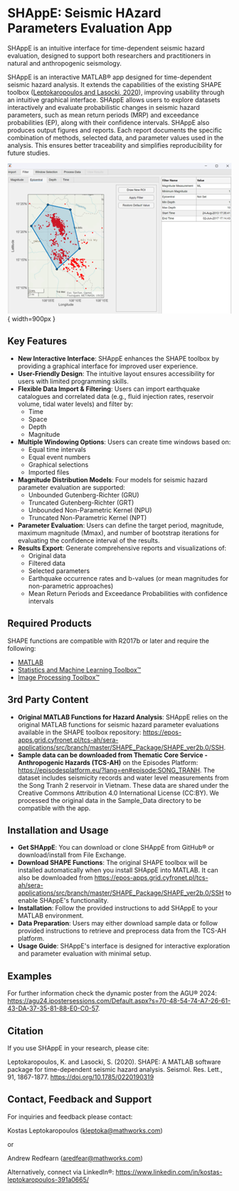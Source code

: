 # SHAppE: Seismic HAzard Parameters Evaluation App

SHAppE is an intuitive interface for time-dependent seismic hazard evaluation, designed to support both researchers and practitioners in natural and anthropogenic seismology.

SHAppE is an interactive MATLAB&reg; app designed for time-dependent seismic hazard analysis. It extends the capabilities of the existing SHAPE toolbox ([Leptokaropoulos and Lasocki, 2020](https://doi.org/10.1785/0220190319)), improving usability through an intuitive graphical interface. SHAppE allows users to explore datasets interactively and evaluate probabilistic changes in seismic hazard parameters, such as mean return periods (MRP) and exceedance probabilities (EP), along with their confidence intervals. SHAppE also produces output figures and reports. Each report documents the specific combination of methods, selected data, and parameter values used in the analysis. This ensures better traceability and simplifies reproducibility for future studies.

![screenshot](SHAppE_ScreenShot.png){ width=900px }

## Key Features

- **New Interactive Interface**: SHAppE enhances the SHAPE toolbox by providing a graphical interface for improved user experience.
- **User-Friendly Design**: The intuitive layout ensures accessibility for users with limited programming skills.
- **Flexible Data Import & Filtering**: Users can import earthquake catalogues and correlated data (e.g., fluid injection rates, reservoir volume, tidal water levels) and filter by:
  - Time
  - Space
  - Depth
  - Magnitude
- **Multiple Windowing Options**: Users can create time windows based on:
  - Equal time intervals
  - Equal event numbers
  - Graphical selections
  - Imported files
- **Magnitude Distribution Models**: Four models for seismic hazard parameter evaluation are supported:
  - Unbounded Gutenberg-Richter (GRU)
  - Truncated Gutenberg-Richter (GRT)
  - Unbounded Non-Parametric Kernel (NPU)
  - Truncated Non-Parametric Kernel (NPT)
- **Parameter Evaluation**: Users can define the target period, magnitude, maximum magnitude (Mmax), and number of bootstrap iterations for evaluating the confidence interval of the results.
- **Results Export**: Generate comprehensive reports and visualizations of:
  - Original data
  - Filtered data
  - Selected parameters
  - Earthquake occurrence rates and b-values (or mean magnitudes for non-parametric approaches)
  - Mean Return Periods and Exceedance Probabilities with confidence intervals

## Required Products

SHAPE functions are compatible with R2017b or later and require the following:

-   [MATLAB](https://www.mathworks.com/products/matlab.html)
-   [Statistics and Machine Learning Toolbox&trade;](https://www.mathworks.com/help/stats/)
-   [Image Processing Toolbox&trade;](https://uk.mathworks.com/products/image-processing.html)

## 3rd Party Content

- **Original MATLAB Functions for Hazard Analysis**: SHAppE relies on the original MATLAB functions for seismic hazard parameter evaluations available in the SHAPE toolbox repository: https://epos-apps.grid.cyfronet.pl/tcs-ah/sera-applications/src/branch/master/SHAPE_Package/SHAPE_ver2b.0/SSH.
- **Sample data can be downloaded from Thematic Core Service - Anthropogenic Hazards (TCS-AH)** on the Episodes Platform: https://episodesplatform.eu/?lang=en#episode:SONG_TRANH. The dataset includes seismicity records and water level measurements from the Song Tranh 2 reservoir in Vietnam. These data are shared under the Creative Commons Attribution 4.0 International License (CC:BY). We processed the original data in the Sample_Data directory to be compatible with the app.

## Installation and Usage

- **Get SHAppE**: You can download or clone SHAppE from GitHub&reg; or download/install from File Exchange.
- **Download SHAPE Functions**: The original SHAPE toolbox will be installed automatically when you install SHAppE into MATLAB. It can also be downloaded from https://epos-apps.grid.cyfronet.pl/tcs-ah/sera-applications/src/branch/master/SHAPE_Package/SHAPE_ver2b.0/SSH to enable SHAppE's functionality.
- **Installation**: Follow the provided instructions to add SHAppE to your MATLAB environment.
- **Data Preparation**: Users may either download sample data or follow provided instructions to retrieve and preprocess data from the TCS-AH platform.
- **Usage Guide**: SHAppE's interface is designed for interactive exploration and parameter evaluation with minimal setup.

## Examples

For further information check the dynamic poster from the AGU&reg; 2024: https://agu24.ipostersessions.com/Default.aspx?s=70-48-54-74-A7-26-61-43-DA-37-35-81-88-E0-C0-57.

## Citation

If you use SHAppE in your research, please cite:

Leptokaropoulos, K. and Lasocki, S. (2020). SHAPE: A MATLAB software package for time-dependent seismic hazard analysis. Seismol. Res. Lett., 91, 1867-1877. https://doi.org/10.1785/0220190319

## Contact, Feedback and Support

For inquiries and feedback please contact:

Kostas Leptokaropoulos (kleptoka@mathworks.com)

or

Andrew Redfearn (aredfear@mathworks.com)

Alternatively, connect via LinkedIn&reg;: https://www.linkedin.com/in/kostas-leptokaropoulos-391a0665/
```
